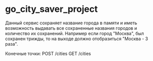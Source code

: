 # go_city_saver_project
Данный сервис сохраняет название города в памяти и иметь возможность  выдавать все сохраненные названия городов и количество их сохранений.
Например если город "Москва", был сохранен трижды, то на выходе должно отобразиться "Москва - 3 раза".

Конечные точки:
POST /cities 
GET /cities
